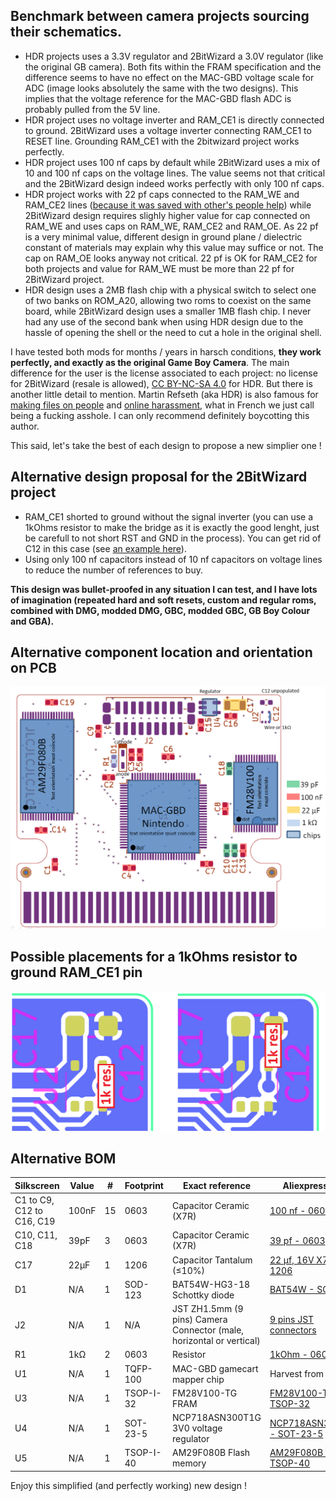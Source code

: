 ## Benchmark between camera projects sourcing their schematics.

- HDR projects uses a 3.3V regulator and 2BitWizard a 3.0V regulator (like the original GB camera). Both fits within the FRAM specification and the difference seems to have no effect on the MAC-GBD voltage scale for ADC (image looks absolutely the same with the two designs). This implies that the voltage reference for the MAC-GBD flash ADC is probably pulled from the 5V line.
- HDR project uses no voltage inverter and RAM_CE1 is directly connected to ground. 2BitWizard uses a voltage inverter connecting RAM_CE1 to RESET line. Grounding RAM_CE1 with the 2bitwizard project works perfectly.
- HDR project uses 100 nf caps by default while 2BitWizard uses a mix of 10 and 100 nf caps on the voltage lines. The value seems not that critical and the 2BitWizard design indeed works perfectly with only 100 nf caps.
- HDR project works with 22 pf caps connected to the RAM_WE and RAM_CE2 lines ([because it was saved with other's people help](/Images/22pf_cap_story.png)) while 2BitWizard design requires slighly higher value for cap connected on RAM_WE and uses caps on RAM_WE, RAM_CE2 and RAM_OE. As 22 pf is a very minimal value, different design in ground plane / dielectric constant of materials may explain why this value may suffice or not. The cap on RAM_OE looks anyway not critical. 22 pf is OK for RAM_CE2 for both projects and value for RAM_WE must be more than 22 pf for 2BitWizard project.
- HDR design uses a 2MB flash chip with a physical switch to select one of two banks on ROM_A20, allowing two roms to coexist on the same board, while 2BitWizard design uses a smaller 1MB flash chip. I never had any use of the second bank when using HDR design due to the hassle of opening the shell or the need to cut a hole in the original shell.

I have tested both mods for months / years in harsch conditions, **they work perfectly, and exactly as the original Game Boy Camera**. The main difference for the user is the license associated to each project: no license for 2BitWizard (resale is allowed), [CC BY-NC-SA 4.0](https://creativecommons.org/licenses/by-nc-sa/4.0/deed.en) for HDR. But there is another little detail to mention. Martin Refseth (aka HDR) is also famous for [making files on people](https://x.com/MartinRefseth/status/1736793436664049988) and [online harassment](https://github.com/HDR/Licence-Violation-Hall-Of-Shame), what in French we just call being a fucking asshole. I can only recommend definitely boycotting this author.

This said, let's take the best of each design to propose a new simplier one !

## Alternative design proposal for the 2BitWizard project

- RAM_CE1 shorted to ground without the signal inverter (you can use a 1kOhms resistor to make the bridge as it is exactly the good lenght, just be carefull to not short RST and GND in the process). You can get rid of C12 in this case (see [an example here](/Images/While_troubleshooting.png)).
- Using only 100 nf capacitors instead of 10 nf capacitors on voltage lines to reduce the number of references to buy.

**This design was bullet-proofed in any situation I can test, and I have lots of imagination (repeated hard and soft resets, custom and regular roms, combined with DMG, modded DMG, GBC, modded GBC, GB Boy Colour and GBA).**

## Alternative component location and orientation on PCB

![](/Images/Component_placement_alternative.png)

## Possible placements for a 1kOhms resistor to ground RAM_CE1 pin

![](/Images/Resistor_placement.png)

## Alternative BOM

|Silkscreen |Value |# |Footprint |Exact reference |Aliexpress link |
|---------|---------|---------|---------|---------|---------|
|C1 to C9, C12 to C16, C19	|100nF	|15	|0603 |	Capacitor Ceramic (X7R)|[100 nf - 0603](https://fr.aliexpress.com/item/1005005690927737.html)|
|C10, C11, C18	|39pF	|3	|0603 |Capacitor Ceramic (X7R)|[39 pf - 0603](https://fr.aliexpress.com/item/1005005690927737.html)|
|C17	|22µF	|1	|1206 |Capacitor Tantalum (≤10%)	|[22 µf, 16V X7R - 1206](https://fr.aliexpress.com/item/1005006022131059.html)|
|D1	|N/A	|1	|SOD-123 |BAT54W-HG3-18 Schottky diode|[BAT54W - SOD-123](https://fr.aliexpress.com/item/1005005967484049.html)|
|J2	|N/A	|1	|N/A	|JST ZH1.5mm (9 pins)	Camera Connector (male, horizontal or vertical)|[9 pins JST connectors](https://fr.aliexpress.com/item/1005006028155508.html)|
|R1	|1kΩ	|2	|0603 |Resistor	|[1kOhm - 0603](https://fr.aliexpress.com/item/1005005677654015.html)|
|U1	|N/A	|1	|TQFP-100 |MAC-GBD gamecart mapper chip|Harvest from cart|
|U3	|N/A	|1	|TSOP-I-32 |FM28V100-TG FRAM|[FM28V100-TG - TSOP-32](https://fr.aliexpress.com/item/1005006265366983.html)|
|U4	|N/A	|1	|SOT-23-5	|NCP718ASN300T1G 3V0 voltage regulator|[NCP718ASN300T1G - SOT-23-5](https://fr.aliexpress.com/item/1005007543804480.html)|
|U5	|N/A	|1	|TSOP-I-40 |AM29F080B	Flash memory|[AM29F080B - TSOP-40](https://fr.aliexpress.com/item/1005006991297704.html)|

Enjoy this simplified (and perfectly working) new design !
